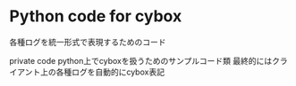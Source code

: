 Python code for cybox
=============
各種ログを統一形式で表現するためのコード

private code
python上でcyboxを扱うためのサンプルコード類
最終的にはクライアント上の各種ログを自動的にcybox表記

